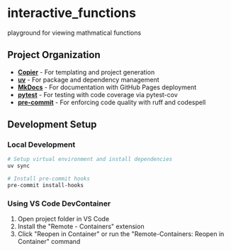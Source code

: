 # interactive_functions

playground for viewing mathmatical functions

## Project Organization

- **[Copier](https://copier.readthedocs.io/)** - For templating and project generation
- **[uv](https://github.com/astral-sh/uv)** - For package and dependency management
- **[MkDocs](https://www.mkdocs.org/)** - For documentation with GitHub Pages deployment
- **[pytest](https://docs.pytest.org/)** - For testing with code coverage via pytest-cov
- **[pre-commit](https://pre-commit.com/)** - For enforcing code quality with ruff and codespell


## Development Setup

### Local Development

```bash
# Setup virtual environment and install dependencies
uv sync

# Install pre-commit hooks
pre-commit install-hooks
```

### Using VS Code DevContainer

1. Open project folder in VS Code
2. Install the "Remote - Containers" extension
3. Click "Reopen in Container" or run the "Remote-Containers: Reopen in Container" command
